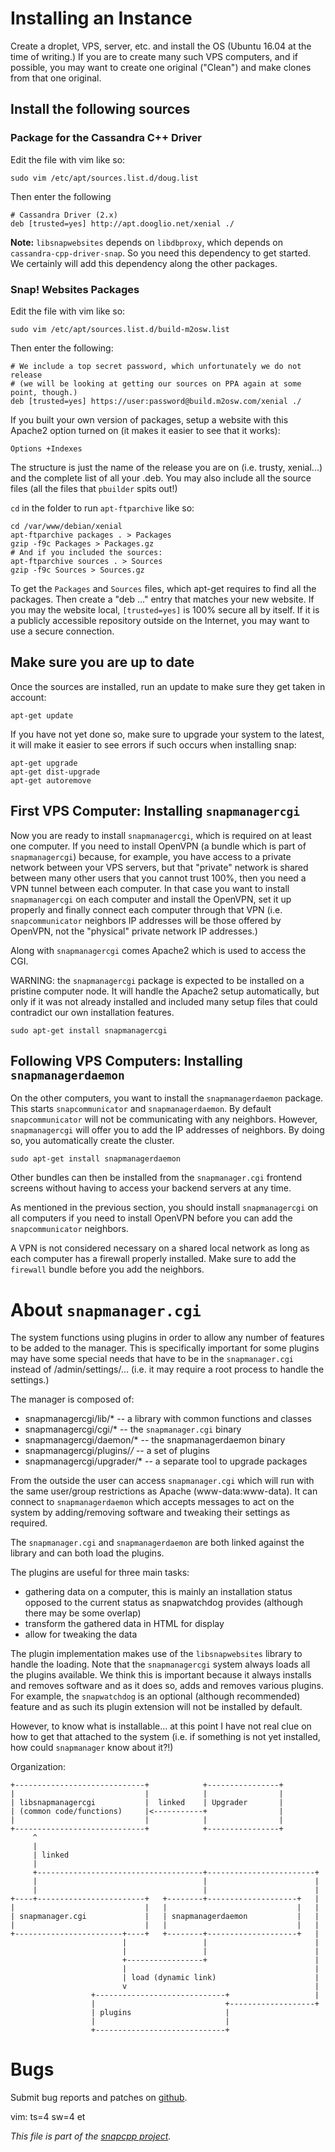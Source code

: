 
# Installing an Instance

Create a droplet, VPS, server, etc. and install the OS (Ubuntu 16.04 at the
time of writing.) If you are to create many such VPS computers, and if
possible, you may want to create one original ("Clean") and make clones from
that one original.

## Install the following sources

### Package for the Cassandra C++ Driver

Edit the file with vim like so:

    sudo vim /etc/apt/sources.list.d/doug.list

Then enter the following

    # Cassandra Driver (2.x)
    deb [trusted=yes] http://apt.dooglio.net/xenial ./

**Note:** `libsnapwebsites` depends on `libdbproxy`, which depends on
`cassandra-cpp-driver-snap`. So you need this dependency to get started.
We certainly will add this dependency along the other packages.


### Snap! Websites Packages

Edit the file with vim like so:

    sudo vim /etc/apt/sources.list.d/build-m2osw.list

Then enter the following:

    # We include a top secret password, which unfortunately we do not release
    # (we will be looking at getting our sources on PPA again at some point, though.)
    deb [trusted=yes] https://user:password@build.m2osw.com/xenial ./

If you built your own version of packages, setup a website with this
Apache2 option turned on (it makes it easier to see that it works):

    Options +Indexes

The structure is just the name of the release you are on (i.e. trusty,
xenial...) and the complete list of all your .deb. You may also include
all the source files (all the files that `pbuilder` spits out!)

`cd` in the folder to run `apt-ftparchive` like so:

    cd /var/www/debian/xenial
    apt-ftparchive packages . > Packages
    gzip -f9c Packages > Packages.gz
    # And if you included the sources:
    apt-ftparchive sources . > Sources
    gzip -f9c Sources > Sources.gz

To get the `Packages` and `Sources` files, which apt-get requires to
find all the packages. Then create a "deb ..." entry that matches your
new website. If you may the website local, `[trusted=yes]` is 100% secure
all by itself. If it is a publicly accessible repository outside on the
Internet, you may want to use a secure connection.


## Make sure you are up to date

Once the sources are installed, run an update to make sure they get taken
in account:

    apt-get update


If you have not yet done so, make sure to upgrade your system to the latest,
it will make it easier to see errors if such occurs when installing snap:

    apt-get upgrade
    apt-get dist-upgrade
    apt-get autoremove


## First VPS Computer: Installing `snapmanagercgi`

Now you are ready to install `snapmanagercgi`, which is required on at least
one computer. If you need to install OpenVPN (a bundle which is part of
`snapmanagercgi`) because, for example, you have access to a private network
between your VPS servers, but that "private" network is shared between many
other users that you cannot trust 100%, then you need a VPN tunnel between
each computer. In that case you want to install `snapmanagercgi` on each
computer and install the OpenVPN, set it up properly and finally connect
each computer through that VPN (i.e. `snapcommunicator` neighbors IP addresses
will be those offered by OpenVPN, not the "physical" private network IP
addresses.)

Along with `snapmanagercgi` comes Apache2 which is used to access the CGI.

WARNING: the `snapmanagercgi` package is expected to be installed on a
pristine computer node. It will handle the Apache2 setup automatically,
but only if it was not already installed and included many setup files
that could contradict our own installation features.

    sudo apt-get install snapmanagercgi


## Following VPS Computers: Installing `snapmanagerdaemon`

On the other computers, you want to install the `snapmanagerdaemon` package.
This starts `snapcommunicator` and `snapmanagerdaemon`. By default
`snapcommunicator` will not be communicating with any neighbors.
However, `snapmanagercgi` will offer you to add the IP addresses of neighbors.
By doing so, you automatically create the cluster.

    sudo apt-get install snapmanagerdaemon

Other bundles can then be installed from the `snapmanager.cgi` frontend
screens without having to access your backend servers at any time.

As mentioned in the previous section, you should install `snapmanagercgi`
on all computers if you need to install OpenVPN before you can add
the `snapcommunicator` neighbors.

A VPN is not considered necessary on a shared local network as long as
each computer has a firewall properly installed. Make sure to add the
`firewall` bundle before you add the neighbors.


# About `snapmanager.cgi`

The system functions using plugins in order to allow any number of
features to be added to the manager. This is specifically important
for some plugins may have some special needs that have to be in
the `snapmanager.cgi` instead of /admin/settings/... (i.e. it may
require a root process to handle the settings.)

The manager is composed of:

  - snapmanagercgi/lib/* -- a library with common functions and classes
  - snapmanagercgi/cgi/* -- the `snapmanager.cgi` binary
  - snapmanagercgi/daemon/* -- the snapmanagerdaemon binary
  - snapmanagercgi/plugins/*/* -- a set of plugins
  - snapmanagercgi/upgrader/* -- a separate tool to upgrade packages

From the outside the user can access `snapmanager.cgi` which will run with
the same user/group restrictions as Apache (www-data:www-data). It can
connect to `snapmanagerdaemon` which accepts messages to act on the system
by adding/removing software and tweaking their settings as required.

The `snapmanager.cgi` and `snapmanagerdaemon` are both linked against the
library and can both load the plugins.

The plugins are useful for three main tasks:

  - gathering data on a computer, this is mainly an installation status
    opposed to the current status as snapwatchdog provides (although
    there may be some overlap)
  - transform the gathered data in HTML for display
  - allow for tweaking the data

The plugin implementation makes use of the `libsnapwebsites` library to
handle the loading. Note that the `snapmanagercgi` system always loads
all the plugins available. We think this is important because it always
installs and removes software and as it does so, adds and removes
various plugins. For example, the `snapwatchdog` is an optional (although
recommended) feature and as such its plugin extension will not be
installed by default.

However, to know what is installable... at this point I have not
real clue on how to get that attached to the system (i.e. if something
is not yet installed, how could `snapmanager` know about it?!)

Organization:

    +-----------------------------+            +----------------+
    |                             |            |                |
    | libsnapmanagercgi           |  linked    | Upgrader       |
    | (common code/functions)     |<-----------+                |
    |                             |            |                |
    +-----------------------------+            +----------------+
         ^
         |
         | linked
         |
         +-------------------------------------+------------------------+
         |                                     |                        |
         |                                     |                        |
    +----+------------------------+   +--------+--------------------+   |
    |                             |   |                             |   |
    | snapmanager.cgi             |   | snapmanagerdaemon           |   |
    |                             |   |                             |   |
    +------------------------+----+   +--------+--------------------+   |
                             |                 |                        |
                             |                 |                        |
                             +-----------------+                        |
                             |                                          |
                             | load (dynamic link)                      |
                             v                                          |
                      +-----------------------------+                   |
                      |                             +-------------------+
                      | plugins                     |
                      |                             |
                      +-----------------------------+



# Bugs

Submit bug reports and patches on
[github](https://github.com/m2osw/snapwebsites/issues).


vim: ts=4 sw=4 et

_This file is part of the [snapcpp project](https://snapwebsites.org/)._
